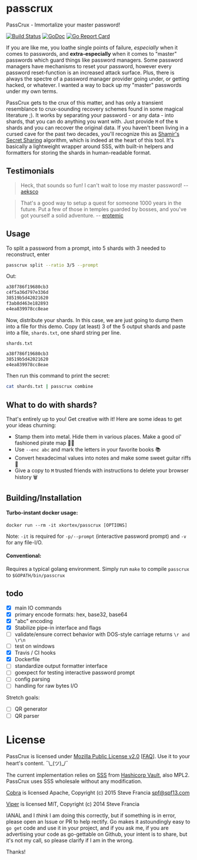 # passcrux
PassCrux - Immortalize your master password!

[![Build Status](https://travis-ci.com/xkortex/passcrux.svg?branch=master)](https://travis-ci.com/xkortex/passcrux)
[![GoDoc](https://godoc.org/github.com/xkortex/passcrux?status.svg)](https://godoc.org/github.com/xkortex/passcrux)
[![Go Report Card](https://goreportcard.com/badge/github.com/xkortex/passcrux)](https://goreportcard.com/report/github.com/xkortex/passcrux)

If you are like me, you loathe single points of failure, *especially* when it comes to passwords, 
and **extra-especially** when it comes to "master" passwords which guard things like password managers. 
Some password managers have mechanisms to reset your password, however every password reset-function is an 
increased attack surface. Plus, there is always the spectre of a password manager provider going under, 
or getting hacked, or whatever. I wanted a way to back up my "master" passwords under my own terms. 

PassCrux gets to the crux of this matter, and has only a transient resemblance to crux-sounding recovery 
schemes found in some magical literature ;). It works by separating your password - or any data - into shards, 
that you can do anything you want with. Just provide `M` of the `N` shards and you can recover the original data. 
If you haven't been living in a cursed cave for the past two decades, you'll recognize this as 
[Shamir's Secret Sharing](https://en.wikipedia.org/wiki/Shamir%27s_Secret_Sharing) algorithm, which is indeed 
at the heart of this tool. It's basically a lightweight wrapper around SSS, with built-in helpers and formatters
for storing the shards in human-readable format. 

## Testimonials 

> Heck, that sounds so fun! I can't wait to lose my master password!
 -- [aeksco](https://github.com/aeksco)

> That's a good way to setup a quest for someone 1000 years in the future. Put a few of those in temples guarded by 
> bosses, and you've got yourself a solid adventure.
 -- [erotemic](https://github.com/erotemic)

## Usage

To split a password from a prompt, into 5 shards with 3 needed to reconstruct, enter 
```bash
passcrux split --ratio 3/5 --prompt 
```

Out:
```bash
a38f786f19680cb3
c4f5a36d797e336d
38519b5d42021620
f3ab8d463e182893
e4ea839978cc8eae
```

Now, distribute your shards. In this case, we are just going to dump them into a file for this demo. 
Copy (at least) 3 of the 5 output shards and paste into a file, `shards.txt`, one shard string per line. 

`shards.txt`
```bash
a38f786f19680cb3
38519b5d42021620
e4ea839978cc8eae
```

Then run this command to print the secret:
```bash
cat shards.txt | passcrux combine
```

## What to do with shards?
That's entirely up to you! Get creative with it! Here are some ideas to get your ideas churning:
- Stamp them into metal. Hide them in various places. Make a good ol' fashioned pirate map 🏴‍☠️
- Use `--enc abc` and mark the letters in your favorite books 📚
- Convert hexadecimal values into notes and make some sweet guitar riffs 🎸
- Give a copy to `M` trusted friends with instructions to delete your browser history 🗑️


## Building/Installation

#### Turbo-instant docker usage:

```docker run --rm -it xkortex/passcrux [OPTIONS]```

Note: `-it` is required for `-p/--prompt` (interactive password prompt) and `-v` for any file-I/O. 

#### Conventional:

Requires a typical golang environment. Simply run `make` to compile `passcrux` to `$GOPATH/bin/passcrux`

## todo
- [x] main IO commands
- [x] primary encode formats: hex, base32, base64
- [x] "abc" encoding
- [x] Stabilize pipe-in interface and flags
- [ ] validate/ensure correct behavior with DOS-style carriage returns `\r and \r\n`
- [ ] test on windows
- [x] Travis / CI hooks
- [x] Dockerfile
- [ ] standardize output formatter interface
- [ ] goexpect for testing interactive password prompt
- [ ] config parsing
- [ ] handling for raw bytes I/O

Stretch goals:
- [ ] QR generator
- [ ] QR parser

# License

PassCrux is licensed under [Mozilla Public License v2.0](http://mozilla.org/MPL/2.0/) \[[FAQ](https://www.mozilla.org/en-US/MPL/2.0/FAQ/)\]. Use it to your heart's content. ¯\\\_(ツ)\_/¯ 

The current implementation relies on [SSS](https://github.com/hashicorp/vault/tree/master/shamir) from [Hashicorp Vault](https://github.com/hashicorp/vault), also MPL2. PassCrux uses SSS wholesale without any modification. 

[Cobra](https://github.com/spf13/cobra) is licensed Apache, Copyright (c) 2015 Steve Francia <spf@spf13.com>

[Viper](https://github.com/spf13/viper) is licensed MIT, Copyright (c) 2014 Steve Francia

IANAL and I *think* I am doing this correctly, but if something is in error, please open an Issue or PR to help rectify. Go makes it astoundingly easy to `go get` code and use it in your project, and if you ask me, if you are advertising your code as go-gettable on Github, your intent is to share, but it's not my call, so please clarify if I am in the wrong. 

Thanks!
